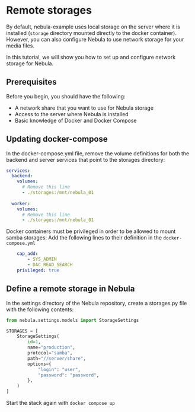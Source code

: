 Remote storages
===============

By default, nebula-example uses local storage on the server where it is installed (`storage` directory mounted directly to the docker container). 
However, you can also configure Nebula to use network storage for your media files. 

In this tutorial, we will show you how to set up and configure network storage for Nebula.

Prerequisites
-------------
Before you begin, you should have the following:

 - A network share that you want to use for Nebula storage
 - Access to the server where Nebula is installed
 - Basic knowledge of Docker and Docker Compose


Updating docker-compose
-----------------------

In the docker-compose.yml file, remove the volume definitions for both the backend and server services that point to the storages directory:

```yaml
services:
  backend:
    volumes:
      # Remove this line
      - ./storages:/mnt/nebula_01
      
  worker:
    volumes:
      # Remove this line
      - ./storages:/mnt/nebula_01
```

Docker containers must be privileged in order to be allowed to mount samba storages:
Add the following lines to their definition in the `docker-compose.yml`

```yaml
    cap_add:
        - SYS_ADMIN
        - DAC_READ_SEARCH
    privileged: true
```

Define a remote storage in Nebula
---------------------------------

In the settings directory of the Nebula repository, create a storages.py file with the following contents:

```python
from nebula.settings.models import StorageSettings

STORAGES = [
    StorageSettings(
        id=1,
        name="production",
        protocol="samba",
        path="//server/share",
        options={
            "login": "user",
            "password": "password",
        },
    )
]
```

Start the stack again with `docker compose up`
